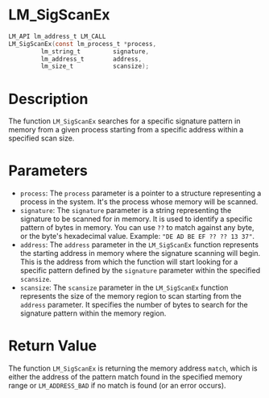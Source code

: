 # LM_SigScanEx

```c
LM_API lm_address_t LM_CALL
LM_SigScanEx(const lm_process_t *process,
	     lm_string_t         signature,
	     lm_address_t        address,
	     lm_size_t           scansize);
```

# Description
The function `LM_SigScanEx` searches for a specific signature pattern in memory from a given process
starting from a specific address within a specified scan size.

# Parameters
 - `process`: The `process` parameter is a pointer to a structure representing a process in the
system. It's the process whose memory will be scanned.
 - `signature`: The `signature` parameter is a string representing the signature to be scanned for
in memory. It is used to identify a specific pattern of bytes in memory. You can use `??` to match
against any byte, or the byte's hexadecimal value. Example: `"DE AD BE EF ?? ?? 13 37"`.
 - `address`: The `address` parameter in the `LM_SigScanEx` function represents the starting address
in memory where the signature scanning will begin. This is the address from which the function will
start looking for a specific pattern defined by the `signature` parameter within the specified
`scansize`.
 - `scansize`: The `scansize` parameter in the `LM_SigScanEx` function represents the size of the
memory region to scan starting from the `address` parameter. It specifies the number of bytes to
search for the signature pattern within the memory region.

# Return Value
The function `LM_SigScanEx` is returning the memory address `match`, which is either the
address of the pattern match found in the specified memory range or `LM_ADDRESS_BAD` if no match is
found (or an error occurs).
